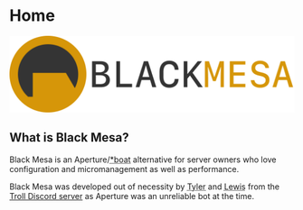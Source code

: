# Home
![](assets/banner.png)

## What is Black Mesa?
Black Mesa is an Aperture/<abbr title="Rowboat fork">*boat</abbr> alternative for server owners who
love configuration and micromanagement as well as performance.

Black Mesa was developed out of necessity by <abbr title="Tyler#0911">Tyler</abbr> and
<abbr title="LewisTehMinerz#1337">Lewis</abbr> from the
[Troll Discord server](https://discord.gg/troll) as Aperture was an unreliable bot at the time.